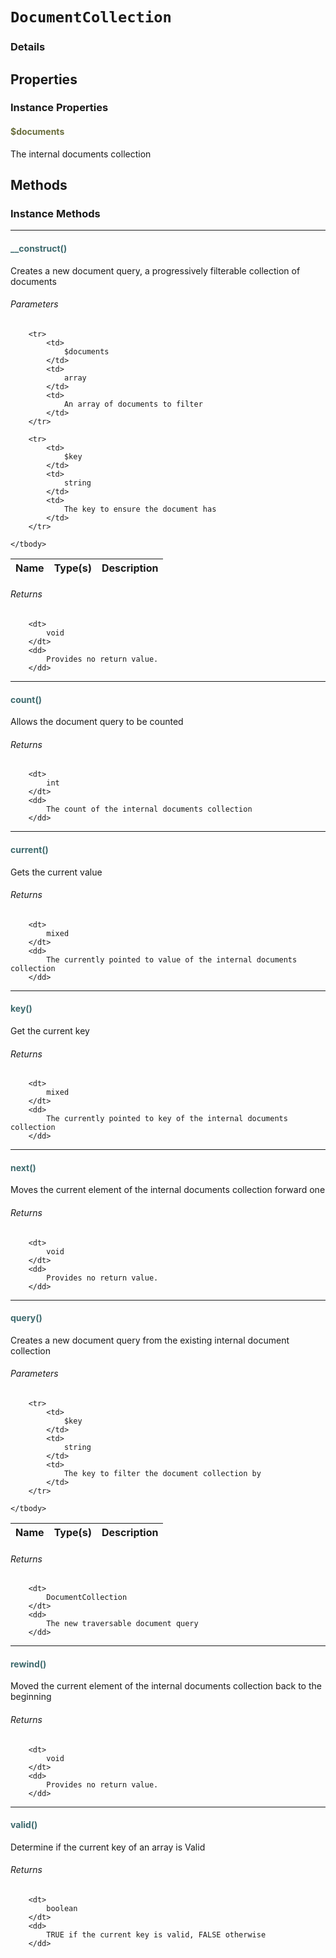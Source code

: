 # `DocumentCollection`



### Details




## Properties


### Instance Properties
#### <span style="color:#6a6e3d;">$documents</span>

The internal documents collection



## Methods


### Instance Methods
<hr />

#### <span style="color:#3e6a6e;">__construct()</span>

Creates a new document query, a progressively filterable collection of documents

###### Parameters

<table>
	<thead>
		<th>Name</th>
		<th>Type(s)</th>
		<th>Description</th>
	</thead>
	<tbody>
			
		<tr>
			<td>
				$documents
			</td>
			<td>
				array
			</td>
			<td>
				An array of documents to filter
			</td>
		</tr>
					
		<tr>
			<td>
				$key
			</td>
			<td>
				string
			</td>
			<td>
				The key to ensure the document has
			</td>
		</tr>
			
	</tbody>
</table>

###### Returns

<dl>
	
		<dt>
			void
		</dt>
		<dd>
			Provides no return value.
		</dd>
	
</dl>

<hr />

#### <span style="color:#3e6a6e;">count()</span>

Allows the document query to be counted

###### Returns

<dl>
	
		<dt>
			int
		</dt>
		<dd>
			The count of the internal documents collection
		</dd>
	
</dl>

<hr />

#### <span style="color:#3e6a6e;">current()</span>

Gets the current value

###### Returns

<dl>
	
		<dt>
			mixed
		</dt>
		<dd>
			The currently pointed to value of the internal documents collection
		</dd>
	
</dl>

<hr />

#### <span style="color:#3e6a6e;">key()</span>

Get the current key

###### Returns

<dl>
	
		<dt>
			mixed
		</dt>
		<dd>
			The currently pointed to key of the internal documents collection
		</dd>
	
</dl>

<hr />

#### <span style="color:#3e6a6e;">next()</span>

Moves the current element of the internal documents collection forward one

###### Returns

<dl>
	
		<dt>
			void
		</dt>
		<dd>
			Provides no return value.
		</dd>
	
</dl>

<hr />

#### <span style="color:#3e6a6e;">query()</span>

Creates a new document query from the existing internal document collection

###### Parameters

<table>
	<thead>
		<th>Name</th>
		<th>Type(s)</th>
		<th>Description</th>
	</thead>
	<tbody>
			
		<tr>
			<td>
				$key
			</td>
			<td>
				string
			</td>
			<td>
				The key to filter the document collection by
			</td>
		</tr>
			
	</tbody>
</table>

###### Returns

<dl>
	
		<dt>
			DocumentCollection
		</dt>
		<dd>
			The new traversable document query
		</dd>
	
</dl>

<hr />

#### <span style="color:#3e6a6e;">rewind()</span>

Moved the current element of the internal documents collection back to the beginning

###### Returns

<dl>
	
		<dt>
			void
		</dt>
		<dd>
			Provides no return value.
		</dd>
	
</dl>

<hr />

#### <span style="color:#3e6a6e;">valid()</span>

Determine if the current key of an array is Valid

###### Returns

<dl>
	
		<dt>
			boolean
		</dt>
		<dd>
			TRUE if the current key is valid, FALSE otherwise
		</dd>
	
</dl>



